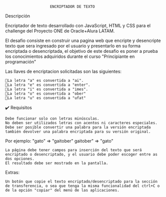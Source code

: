                         ENCRIPTADOR DE TEXTO
Descripción

Encriptador de texto desarrollado con JavaScript, HTML y CSS para el challenge del Proyecto ONE de Oracle+Alura LATAM.

El desafio consiste en construir una pagina web que encripte y desencripte texto que sera ingresado por el usuario y presentarlo en su forma encriptada o desencriptada, el objetivo de este desafio es poner a prueba los conocimientos adquiridos durante el curso "Principiante en programación"


Las llaves de encriptacion solicitadas son las siguientes:

    🔑La letra "a" es convertida a "ai".
    🔑La letra "e" es convertida a "enter".
    🔑La letra "i" es convertida a "imes".
    🔑La letra "o" es convertida a "ober"
    🔑La letra "u" es convertida a "ufat"

✔️ Requisitos

    Debe funcionar solo con letras minúsculas.
    No deben ser utilizados letras con acentos ni caracteres especiales.
    Debe ser posible convertir una palabra para la versión encriptada también devolver una palabra encriptada para su versión original.

Por ejemplo:
"gato" => "gaitober"
gaitober" => "gato"

    La página debe tener campos para inserción del texto que será encriptado o desencriptado, y el usuario debe poder escoger entre as dos opciones.
    El resultado debe ser mostrado en la pantalla.

Extras:

    Un botón que copie el texto encriptado/desencriptado para la sección de transferencia, o sea que tenga la misma funcionalidad del ctrl+C o de la opción "copiar" del menú de las aplicaciones.
